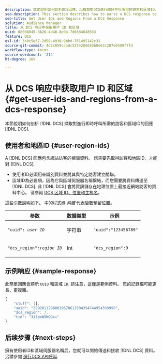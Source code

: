 ```yaml
---
description: 本節說明如何剖析DCS回應，以擷取對DCS進行即時呼叫所需的訪客和區域ID。
seo-description: This section describes how to parse a DCS response to retrieve the visitor and region IDs required to make real-time calls to the DCS.
seo-title: Get User IDs and Regions From a DCS Response
solution: Audience Manager
title: 从 DCS 响应中获取用户 ID 和区域
uuid: 08036045-3b26-4d40-8e94-7d0884048683
feature: DCS
exl-id: 3c0c5e57-2d59-4938-9bbd-761495142c31
source-git-commit: 4d3c859cc4dc5294286680b0e63c287e0409f7fd
workflow-type: tm+mt
source-wordcount: '214'
ht-degree: 16%

---
```


# 从 DCS 响应中获取用户 ID 和区域 {#get-user-ids-and-regions-from-a-dcs-response}

本節說明如何剖析 [!DNL DCS] 擷取對進行即時呼叫所需的訪客和區域ID的回應 [!DNL DCS].

## 使用者和地區ID {#user-region-ids}

A [!DNL DCS] 回應包含網站訪客的相關資料。 您需要先取得訪客和地區ID，才能對 [!DNL DCS].

* 使用者ID必須用來識別資料並將其與特定訪客建立關聯。
* 區域ID為必要項，因為它與區域伺服器名稱繫結，而您需要將資料傳送至 [!DNL DCS]. 此 [!DNL DCS] 會將資訊儲存在地理位置上最接近網站訪客的資料中心。 请参阅 [DCS 区域 ID、位置和主机名](../../../api/dcs-intro/dcs-api-reference/dcs-regions.md)。

這些引數說明如下。 中的程式碼 *斜體* 代表變數預留位置。

<table id="table_822C02D5978348DCB7153001882D397C"> 
 <thead> 
  <tr> 
   <th colname="col1" class="entry"> 参数 </th> 
   <th colname="col2" class="entry"> 数据类型 </th> 
   <th colname="col3" class="entry"> 示例 </th> 
  </tr> 
 </thead>
 <tbody> 
  <tr> 
   <td colname="col1"> <p><code>"uuid": <i>user ID</i></code> </p> </td> 
   <td colname="col2"> <p>字符串 </p> </td> 
   <td colname="col3"> <p> <code> "uuid":"123456789"</code> </p> </td> 
  </tr> 
  <tr> 
   <td colname="col1"> <p><code>"dcs_region":<i>region ID</i></code> </p> </td> 
   <td colname="col2"> <p>Int </p> </td> 
   <td colname="col3"> <p> <code> "dcs_region":9</code> </p> </td> 
  </tr> 
 </tbody> 
</table>

## 示例响应 {#sample-response}

此簡單回應會顯示 `UUID` 和區域 `ID`. 請注意，這僅是範例資料。 您的記錄檔可能更長、更複雜。

```js
{
    "stuff": [],
    "uuid": "22920112968019678612904394744954398990",
    "dcs_region": 7,
    "tid": "31ZpxW5bQGc="
}
```

## 后续步骤 {#next-steps}

擁有使用者ID和區域伺服器名稱后，您就可以開始傳送和接收 [!DNL DCS] 資料。 另請參閱 [進行DCS API呼叫](../../../api/dcs-intro/dcs-s2s/dcs-s2s-calls.md).

